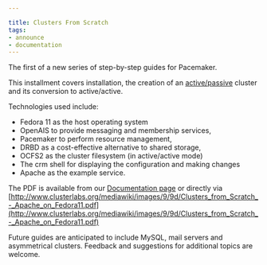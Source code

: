 ```yaml
---

title: Clusters From Scratch
tags:
- announce
- documentation
---
```

The first of a new series of step-by-step guides for Pacemaker.

This installment covers installation, the creation of an
[active/passive](http://en.wikipedia.org/wiki/High-availability_cluster#Node_configurations)
cluster and its conversion to active/active.

Technologies used include:

  * Fedora 11 as the host operating system
  * OpenAIS to provide messaging and membership services,
  * Pacemaker to perform resource management,
  * DRBD as a cost-effective alternative to shared storage,
  * OCFS2 as the cluster filesystem (in active/active mode)
  * The crm shell for displaying the configuration and making changes
  * Apache as the example service. 

The PDF is available from our [Documentation page](http://www.clusterlabs.org/wiki/Documentation#Howtos) or directly via
[http://www.clusterlabs.org/mediawiki/images/9/9d/Clusters_from_Scratch_-_Apache_on_Fedora11.pdf](http://www.clusterlabs.org/mediawiki/images/9/9d/Clusters_from_Scratch_-_Apache_on_Fedora11.pdf)

Future guides are anticipated to include MySQL, mail servers and asymmetrical
clusters. Feedback and suggestions for additional topics are welcome.

